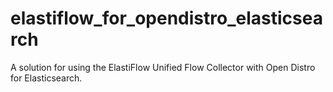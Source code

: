 # elastiflow_for_opendistro_elasticsearch
A solution for using the ElastiFlow Unified Flow Collector with Open Distro for Elasticsearch.
